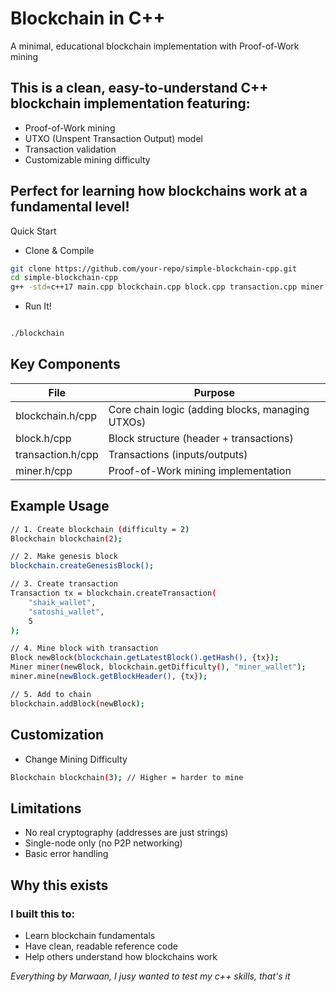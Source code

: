 # Blockchain in C++

A minimal, educational blockchain implementation with Proof-of-Work mining
## This is a clean, easy-to-understand C++ blockchain implementation featuring:
- Proof-of-Work mining
- UTXO (Unspent Transaction Output) model
- Transaction validation
- Customizable mining difficulty

## Perfect for learning how blockchains work at a fundamental level!

Quick Start

- Clone & Compile
``` bash
git clone https://github.com/your-repo/simple-blockchain-cpp.git
cd simple-blockchain-cpp
g++ -std=c++17 main.cpp blockchain.cpp block.cpp transaction.cpp miner.cpp -o blockchain
```
- Run It!
``` bash

./blockchain


```
## Key Components

| File  | Purpose |
| ------------- | ------------- |
| blockchain.h/cpp  | Core chain logic (adding blocks, managing UTXOs) |
| block.h/cpp | Block structure (header + transactions) |
| transaction.h/cpp | Transactions (inputs/outputs) |
| miner.h/cpp | Proof-of-Work mining implementation |

## Example Usage

```bash
// 1. Create blockchain (difficulty = 2)
Blockchain blockchain(2);

// 2. Make genesis block
blockchain.createGenesisBlock();

// 3. Create transaction
Transaction tx = blockchain.createTransaction(
    "shaik_wallet", 
    "satoshi_wallet", 
    5
);

// 4. Mine block with transaction
Block newBlock(blockchain.getLatestBlock().getHash(), {tx});
Miner miner(newBlock, blockchain.getDifficulty(), "miner_wallet");
miner.mine(newBlock.getBlockHeader(), {tx});

// 5. Add to chain
blockchain.addBlock(newBlock);

```

## Customization
- Change Mining Difficulty
```bash
Blockchain blockchain(3); // Higher = harder to mine
```
## Limitations
- No real cryptography (addresses are just strings)
- Single-node only (no P2P networking)
- Basic error handling

## Why this exists
### I built this to:
  - Learn blockchain fundamentals
  - Have clean, readable reference code
  - Help others understand how blockchains work

_Everything by Marwaan, I jusy wanted to test my c++ skills, that's it_
